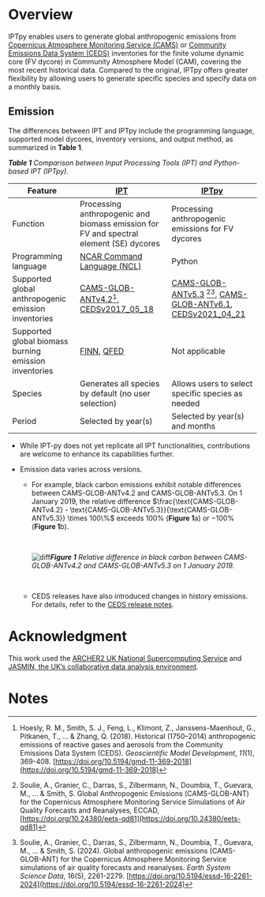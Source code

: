 # Overview

IPTpy enables users to generate global anthropogenic emissions from [Copernicus Atmosphere Monitoring Service (CAMS)](https://atmosphere.copernicus.eu) or [Community Emissions Data System (CEDS)](https://www.pnnl.gov/projects/ceds) inventories for the finite volume dynamic core (FV dycore) in Community Atmosphere Model (CAM), covering the most recent historical data. Compared to the original, IPTpy offers greater flexibility by allowing users to generate specific species and specify data on a monthly basis. 

## Emission

The differences between IPT and IPTpy include the programming language, supported model dycores, inventory versions, and output method, as summarized in **Table 1**. 

***Table 1** Comparison between Input Processing Tools (IPT) and Python-based IPT (IPTpy).* 

| Feature                                               | [IPT](https://github.com/NCAR/IPT)                           | [IPTpy](https://github.com/envdes/IPTpy)                     |
| ----------------------------------------------------- | ------------------------------------------------------------ | ------------------------------------------------------------ |
| Function                                              | Processing anthropogenic and biomass emission for FV and spectral element (SE) dycores | Processing anthropogenic emissions for FV dycores            |
| Programming language                                  | [NCAR Command Language (NCL)](https://www.ncl.ucar.edu/)     | Python                                                       |
| Supported global anthropogenic emission inventories   | [CAMS-GLOB-ANTv4.2](https://ads.atmosphere.copernicus.eu/datasets/cams-global-emission-inventories?tab=overview)[^1], [CEDSv2017_05_18](https://doi.org/10.5194/gmd-11-369-2018) | [CAMS-GLOB-ANTv5.3](https://permalink.aeris-data.fr/CAMS-GLOB-ANT) [^2][^3], [CAMS-GLOB-ANTv6.1](https://eccad.sedoo.fr/#/metadata/479), [CEDSv2021_04_21](https://data.pnnl.gov/dataset/CEDS-4-21-21) |
| Supported global biomass burning emission inventories | [FINN](https://www2.acom.ucar.edu/modeling/finn-fire-inventory-ncar), [QFED](https://gmao.gsfc.nasa.gov/research/science_snapshots/global_fire_emissions.php#:~:text=The%20Quick%20Fire%20Emissions%20Dataset%20%28QFED%29%20was%20developed,Observing%20System%20%28GEOS%29%20modeling%20and%20data%20assimilation%20systems.) | Not applicable                                               |
| Species                                               | Generates all species by default (no user selection)         | Allows users to select specific species as needed            |
| Period                                                | Selected by year(s)                                          | Selected by year(s) and months                               |

- While IPT-py does not yet replicate all IPT functionalities, contributions are welcome to enhance its capabilities further.

- Emission data varies across versions. 
  - For example, black carbon emissions exhibit notable differences between CAMS-GLOB-ANTv4.2 and CAMS-GLOB-ANTv5.3. On 1 January 2019, the relative difference $\frac{\text{CAMS-GLOB-ANTv4.2} - \text{CAMS-GLOB-ANTv5.3}}{\text{CAMS-GLOB-ANTv5.3}} \times 100\%$ exceeds 100% (**Figure 1**a) or $-$100% (**Figure 1**b).
  
    <br>
  
    ![diff](../_static/images/others/diff.png)***Figure 1** Relative difference in black carbon between CAMS-GLOB-ANTv4.2 and CAMS-GLOB-ANTv5.3 on 1 January 2019.*
  
    <br>
  
  - CEDS releases have also introduced changes in history emissions. For details, refer to the [CEDS release notes](https://github.com/JGCRI/CEDS/wiki/Release-Notes). 

# Acknowledgment

This work used the [ARCHER2 UK National Supercomputing Service](https://www.archer2.ac.uk) and [JASMIN, the UK’s collaborative data analysis environment](https://www.jasmin.ac.uk).

# Notes

[^1]: Hoesly, R. M., Smith, S. J., Feng, L., Klimont, Z., Janssens-Maenhout, G., Pitkanen, T., ... & Zhang, Q. (2018). Historical (1750–2014) anthropogenic emissions of reactive gases and aerosols from the Community Emissions Data System (CEDS). *Geoscientific Model Development*, *11*(1), 369-408. [https://doi.org/10.5194/gmd-11-369-2018](https://doi.org/10.5194/gmd-11-369-2018) 
[^2]: Soulie, A., Granier, C., Darras, S., Zilbermann, N., Doumbia, T., Guevara, M., ... & Smith, S. Global Anthropogenic Emissions (CAMS-GLOB-ANT) for the Copernicus Atmosphere Monitoring Service Simulations of Air Quality Forecasts and Reanalyses, ECCAD, [https://doi.org/10.24380/eets-qd81](https://doi.org/10.24380/eets-qd81)
[^3]: Soulie, A., Granier, C., Darras, S., Zilbermann, N., Doumbia, T., Guevara, M., ... & Smith, S. (2024). Global anthropogenic emissions (CAMS-GLOB-ANT) for the Copernicus Atmosphere Monitoring Service simulations of air quality forecasts and reanalyses. *Earth System Science Data*, 16(5), 2261-2279. [https://doi.org/10.5194/essd-16-2261-2024](https://doi.org/10.5194/essd-16-2261-2024)
